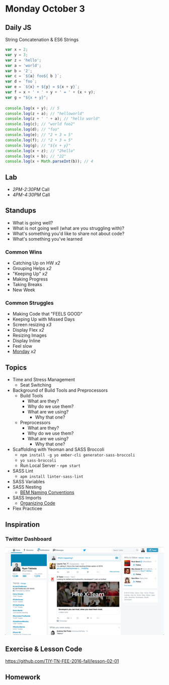 # Monday October 3

## Daily JS

String Concatenation & ES6 Strings

```js
var x = 2;
var y = 3;
var z = 'hello';
var a = 'world';
var b = '2';
var c = `${a} foo${ b }`;
var d = `foo`;
var e = `${x} + ${y} = ${x + y}`;
var f = x + ' + ' + y + ' = ' + (x + y);
var g = "${x + y}";

console.log(x + y); // 5
console.log(z + a); // "helloworld"
console.log(z + ' ' + a); // "hello world"
console.log(c); // "world foo2"
console.log(d); // "foo"
console.log(e); // "2 + 3 = 5"
console.log(f); // "2 + 3 = 5"
console.log(g); // "${x + y}"
console.log(x + z); // "2hello"
console.log(x + b); // "22"
console.log(x + Math.parseInt(b)); // 4
```

## Lab

* *2PM-2:30PM* Call
* *4PM-4:30PM* Call

## Standups

* What is going well?
* What is not going well (what are you struggling with)?
* What's something you'd like to share not about code?
* What's something you've learned

### Common Wins

* Catching Up on HW *x2*
* Grouping Helps *x2*
* "Keeping Up" *x2*
* Making Progress
* Taking Breaks
* New Week

### Common Struggles

* Making Code that "FEELS GOOD"
* Keeping Up with Missed Days
* Screen resizing *x3*
* Display Flex *x2*
* Resizing Images
* Display Inline
* Feel slow
* [Monday](https://cdn.meme.am/instances/64509792.jpg) *x2*

## Topics

* Time and Stress Management
  - Seat Switching
* Background of Build Tools and Preprocessors
  * Build Tools
    - What are they?
    - Why do we use them?
    - What are we using?
      * Why that one?
  * Preprocessors
    - What are they?
    - Why do we use them?
    - What are we using?
      * Why that one?
* Scaffolding with Yeoman and SASS Broccoli
  - `npm install -g yo ember-cli generator-sass-broccoli`
  - `yo sass-broccoli`
  - Run Local Server - `npm start`
* SASS Lint
  - `apm install linter-sass-lint`
* SASS Variables
* SASS Nesting
  - [BEM Naming Conventions](./bem.html)
* SASS Imports
  - [Organizing Code](./organizing.html)
* Flex Practicee

## Inspiration

### Twitter Dashboard

![Twitter Dashboard](./twitter.png)

## Exercise & Lesson Code

https://github.com/TIY-TN-FEE-2016-fall/lesson-02-01

## Homework

